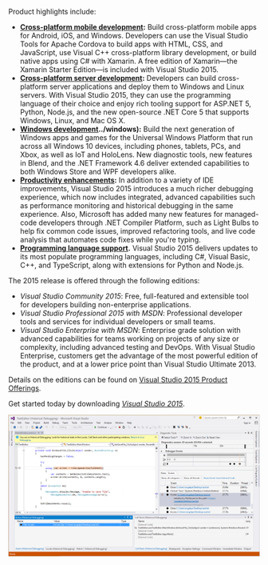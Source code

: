 <properties
	pageTitle="Visual Studio 2015"
	description="Visual Studio 2015 delivers new capabilities to help developers achieve more and extends that productivity and power across multiple platforms—from Windows to Linux to iOS and Android—to meet the demands of today's diverse, mobile-first, cloud-first world."
	slug="vs2015"
    order="100"
	keywords="visual studio, visualstudio, ide"
/>

Product highlights include:

- **[Cross-platform mobile development](../crossplatmobile):** Build cross-platform mobile apps for Android, iOS, and Windows. Developers can use the Visual Studio Tools for Apache Cordova to build apps with HTML, CSS, and JavaScript, use Visual C++ cross-platform library development, or build native apps using C# with Xamarin. A free edition of Xamarin—the Xamarin Starter Edition—is included with Visual Studio 2015.
- **[Cross-platform server development](../xplatserver):** Developers can build cross-platform server applications and deploy them to Windows and Linux servers. With Visual Studio 2015, they can use the programming language of their choice and enjoy rich tooling support for ASP.NET 5, Python, Node.js, and the new open-source .NET Core 5 that supports Windows, Linux, and Mac OS X.
- **[Windows development]()../windows):** Build the next generation of Windows apps and games for the Universal Windows Platform that run across all Windows 10 devices, including phones, tablets, PCs, and Xbox, as well as IoT and HoloLens. New diagnostic tools, new features in Blend, and the .NET Framework 4.6 deliver extended capabilities to both Windows Store and WPF developers alike.
- **[Productivity enhancements](../productivity):** In addition to a variety of IDE improvements, Visual Studio 2015 introduces a much richer debugging experience, which now includes integrated, advanced capabilities such as performance monitoring and historical debugging in the same experience. Also, Microsoft has added many new features for managed-code developers through .NET Compiler Platform, such as Light Bulbs to help fix common code issues, improved refactoring tools, and live code analysis that automates code fixes while you're typing.
- **[Programming language support](../languages).** Visual Studio 2015 delivers updates to its most populate programming languages, including C#, Visual Basic, C++, and TypeScript, along with extensions for Python and Node.js.

The 2015 release is offered through the following editions:
- *Visual Studio Community 2015*: Free, full-featured and extensible tool for developers building non-enterprise applications.
- *Visual Studio Professional 2015 with MSDN*: Professional developer tools and services for individual developers or small teams.  
- *Visual Studio Enterprise with MSDN*: Enterprise grade solution with advanced capabilities for teams working on projects of any size or complexity, including advanced testing and DevOps. With Visual Studio Enterprise, customers get the advantage of the most powerful edition of the product, and at a lower price point than Visual Studio Ultimate 2013.


Details on the editions can be found on [Visual Studio 2015 Product Offerings](https://www.visualstudio.com/products/vs-2015-product-editions).
 
Get started today by downloading [_Visual Studio 2015_](https://www.visualstudio.com/en-us/downloads/).

![Visual Studio 2015](_assets/vs2015.png)